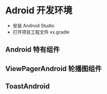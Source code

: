 # Adroid 开发环境
- 安装 Android Studio
- 打开项目工程文件 xx.gradle

## Android 特有组件
## ViewPagerAndroid 轮播图组件
## ToastAndroid
